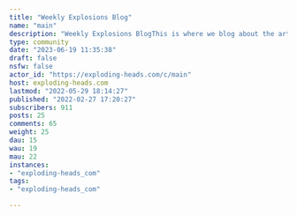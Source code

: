 ```yaml
---
title: "Weekly Explosions Blog" 
name: "main"
description: "Weekly Explosions BlogThis is where we blog about the articles and discussions that have been active this week."
type: community
date: "2023-06-19 11:35:38"
draft: false
nsfw: false
actor_id: "https://exploding-heads.com/c/main"
host: exploding-heads.com
lastmod: "2022-05-29 18:14:27"
published: "2022-02-27 17:20:27"
subscribers: 911
posts: 25
comments: 65
weight: 25
dau: 15
wau: 19
mau: 22
instances:
- "exploding-heads_com"
tags: 
- "exploding-heads_com"

---
```

